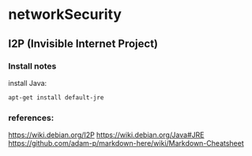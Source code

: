 # networkSecurity

## I2P (Invisible Internet Project)
### Install notes
install Java:
```bash
apt-get install default-jre
```
### references:
https://wiki.debian.org/I2P
https://wiki.debian.org/Java#JRE
https://github.com/adam-p/markdown-here/wiki/Markdown-Cheatsheet
